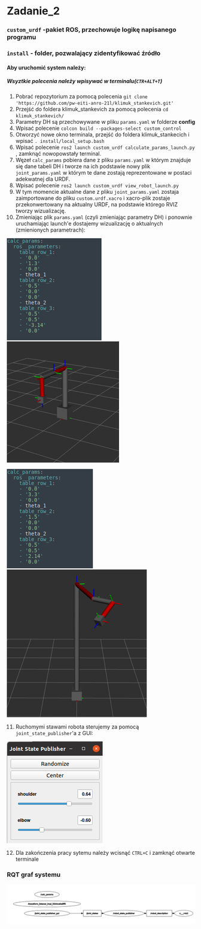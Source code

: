# Zadanie_2

### `custom_urdf` -pakiet ROS, przechowuje logikę napisanego programu
### `install` - folder, pozwalający zidentyfikować źródło
#### Aby uruchomić system należy:
##### Wsyztkie polecenia należy wpisywać w terminalu(`CTR+ALT+T`)
1. Pobrać repozytorium za pomocą polecenia `git clone 'https://github.com/pw-eiti-anro-21l/klimuk_stankevich.git'`
2. Przejść do foldera klimuk_stankevich za pomocą polecenia `cd klimuk_stankevich/`
3. Parametry DH są przechowywane w pliku `params.yaml` w folderze **config**
4. Wpisać polecenie `colcon build --packages-select custom_control`
5. Otworzyć nowe okno terminala, przejść do foldera klimuk_stankecich i wpisać `. install/local_setup.bash `
6. Wpisać polecenie `ros2 launch custom_urdf calculate_params_launch.py `, zamknąć nowopowstały terminal.
7. Węzeł `calc_params` pobiera dane z pliku `params.yaml` w którym znajduje się dane tabeli DH i tworze na ich podstawie nowy plik `joint_params.yaml` w którym te dane zostają reprezentowane w postaci adekwatnej dla URDF.
8. Wpisać polecenie `ros2 launch custom_urdf view_robot_launch.py `
9. W tym momencie aktualne dane z pliku `joint_params.yaml` zostaja zaimportowane do pliku `custom.urdf.xacro` i xacro-plik zostaje przekonwertowany na aktualny URDF, na podstawie którego RVIZ tworzy wizualizację.
10. Zmieniając plik `params.yaml` (czyli zmieniając parametry DH) i ponownie uruchamiając launch'e dostajemy wizualizację o aktualnych (zmienionych parametrach):

![dh1](./DH1.png) ![rviz1](./RVIZ1.png)
 
![dh2](./DH2.png) ![rviz2](RVIZ2.png)

11. Ruchomymi stawami robota sterujemy za pomocą `joint_state_publisher`'a z GUI:

![jsp](./jsp_gui.png)


12. Dla zakończenia pracy sytemu należy wcisnąć `CTRL+C` i zamknąć otwarte terminale



### RQT graf systemu 
![rqt graph](./ANRO_zadanie2.png)
